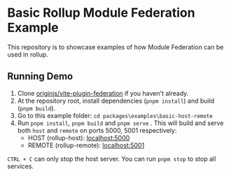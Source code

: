 # Basic Rollup Module Federation Example

This repository is to showcase examples of how Module Federation can be used in rollup.

## Running Demo

1. Clone [originjs/vite-plugin-federation](https://github.com/originjs/vite-plugin-federation) if you haven't already.
1. At the repository root, install dependencies (`pnpm install`) and build (`pnpm build`).
1. Go to this example folder: `cd packages\examples\basic-host-remote`
1. Run `pnpm install`, `pnpm build` and `pnpm serve` . This will build and serve both `host` and `remote` on ports 5000, 5001 respectively:
    - HOST (rollup-host): [localhost:5000](http://localhost:5000/)
    - REMOTE (rollup-remote): [localhost:5001](http://localhost:5001/)

`CTRL + C` can only stop the host server. You can run `pnpm stop` to stop all services.
